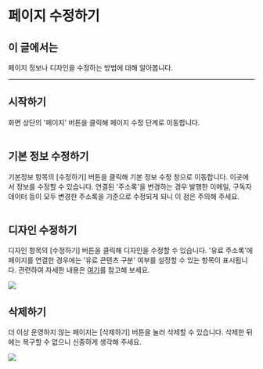# 페이지 수정하기

## 이 글에서는 <a href="#h_01hprefm1zgqfpa2711zk9v2qn" id="h_01hprefm1zgqfpa2711zk9v2qn"></a>

페이지 정보나 디자인을 수정하는 방법에 대해 알아봅니다.

***

## 시작하기 <a href="#h_e0f34dd94b" id="h_e0f34dd94b"></a>

화면 상단의 '페이지' 버튼을 클릭해 페이지 수정 단계로 이동합니다.&#x20;

<figure><img src="https://help.stibee.com/hc/article_attachments/4756460707471" alt=""><figcaption></figcaption></figure>

## 기본 정보 수정하기 <a href="#h_82117b23d5" id="h_82117b23d5"></a>

기본정보 항목의 \[수정하기] 버튼을 클릭해 기본 정보 수정 창으로 이동합니다. 이곳에서 정보를 수정할 수 있습니다. 연결된 '주소록'을 변경하는 경우 발행한 이메일, 구독자 데이터 등이 모두 변경한 주소록을 기준으로 수정되게 되니 이 점은 주의해 주세요.

<figure><img src="https://help.stibee.com/hc/article_attachments/9038251224207" alt=""><figcaption></figcaption></figure>

## 디자인 수정하기 <a href="#h_5ec95dc3c8" id="h_5ec95dc3c8"></a>

디자인 항목의 \[수정하기] 버튼을 클릭해 디자인을 수정할 수 있습니다. '유료 주소록'에 페이지를 연결한 경우에는 '유료 콘텐츠 구분' 여부를 설정할 수 있는 항목이 표시됩니다. 관련하여 자세한 내용은 [여기](https://help.stibee.com/hc/ko/articles/4756460333711)를 참고해 보세요.

![](https://help.stibee.com/hc/article\_attachments/9038251224463)

## 삭제하기 <a href="#h_01hpremq6gyk9qb98574etapnn" id="h_01hpremq6gyk9qb98574etapnn"></a>

더 이상 운영하지 않는 페이지는 \[삭제하기] 버튼을 눌러 삭제할 수 있습니다. 삭제한 뒤에는 복구할 수 없으니 신중하게 생각해 주세요.

![](https://help.stibee.com/hc/article\_attachments/9038252535439)
